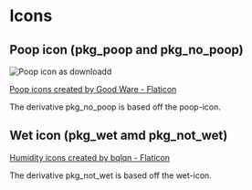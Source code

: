 # Icons

## Poop icon (pkg_poop and pkg_no_poop)

![Poop icon as downloadd](resources/poop.png)

<a href="https://www.flaticon.com/free-icons/poop" title="poop icons">Poop icons created by Good Ware - Flaticon</a>

The derivative pkg_no_poop is based off the poop-icon.

## Wet icon (pkg_wet amd pkg_not_wet)

<a href="https://www.flaticon.com/free-icons/humidity" title="humidity icons">Humidity icons created by bqlqn - Flaticon</a>

The derivative pkg_not_wet is based off the wet-icon.
